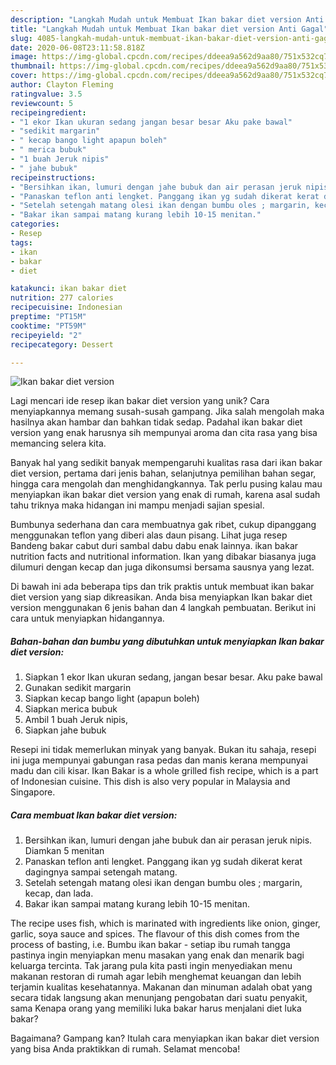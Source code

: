 ```yaml
---
description: "Langkah Mudah untuk Membuat Ikan bakar diet version Anti Gagal"
title: "Langkah Mudah untuk Membuat Ikan bakar diet version Anti Gagal"
slug: 4085-langkah-mudah-untuk-membuat-ikan-bakar-diet-version-anti-gagal
date: 2020-06-08T23:11:58.818Z
image: https://img-global.cpcdn.com/recipes/ddeea9a562d9aa80/751x532cq70/ikan-bakar-diet-version-foto-resep-utama.jpg
thumbnail: https://img-global.cpcdn.com/recipes/ddeea9a562d9aa80/751x532cq70/ikan-bakar-diet-version-foto-resep-utama.jpg
cover: https://img-global.cpcdn.com/recipes/ddeea9a562d9aa80/751x532cq70/ikan-bakar-diet-version-foto-resep-utama.jpg
author: Clayton Fleming
ratingvalue: 3.5
reviewcount: 5
recipeingredient:
- "1 ekor Ikan ukuran sedang jangan besar besar Aku pake bawal"
- "sedikit margarin"
- " kecap bango light apapun boleh"
- " merica bubuk"
- "1 buah Jeruk nipis"
- " jahe bubuk"
recipeinstructions:
- "Bersihkan ikan, lumuri dengan jahe bubuk dan air perasan jeruk nipis. Diamkan 5 menitan"
- "Panaskan teflon anti lengket. Panggang ikan yg sudah dikerat kerat dagingnya sampai setengah matang."
- "Setelah setengah matang olesi ikan dengan bumbu oles ; margarin, kecap, dan lada."
- "Bakar ikan sampai matang kurang lebih 10-15 menitan."
categories:
- Resep
tags:
- ikan
- bakar
- diet

katakunci: ikan bakar diet 
nutrition: 277 calories
recipecuisine: Indonesian
preptime: "PT15M"
cooktime: "PT59M"
recipeyield: "2"
recipecategory: Dessert

---
```



![Ikan bakar diet version](https://img-global.cpcdn.com/recipes/ddeea9a562d9aa80/751x532cq70/ikan-bakar-diet-version-foto-resep-utama.jpg)

Lagi mencari ide resep ikan bakar diet version yang unik? Cara menyiapkannya memang susah-susah gampang. Jika salah mengolah maka hasilnya akan hambar dan bahkan tidak sedap. Padahal ikan bakar diet version yang enak harusnya sih mempunyai aroma dan cita rasa yang bisa memancing selera kita.

Banyak hal yang sedikit banyak mempengaruhi kualitas rasa dari ikan bakar diet version, pertama dari jenis bahan, selanjutnya pemilihan bahan segar, hingga cara mengolah dan menghidangkannya. Tak perlu pusing kalau mau menyiapkan ikan bakar diet version yang enak di rumah, karena asal sudah tahu triknya maka hidangan ini mampu menjadi sajian spesial.

Bumbunya sederhana dan cara membuatnya gak ribet, cukup dipanggang menggunakan teflon yang diberi alas daun pisang. Lihat juga resep Bandeng bakar cabut duri sambal dabu dabu enak lainnya. ikan bakar nutrition facts and nutritional information. Ikan yang dibakar biasanya juga dilumuri dengan kecap dan juga dikonsumsi bersama sausnya yang lezat.


Di bawah ini ada beberapa tips dan trik praktis untuk membuat ikan bakar diet version yang siap dikreasikan. Anda bisa menyiapkan Ikan bakar diet version menggunakan 6 jenis bahan dan 4 langkah pembuatan. Berikut ini cara untuk menyiapkan hidangannya.

<!--inarticleads1-->

##### Bahan-bahan dan bumbu yang dibutuhkan untuk menyiapkan Ikan bakar diet version:

1. Siapkan 1 ekor Ikan ukuran sedang, jangan besar besar. Aku pake bawal
1. Gunakan sedikit margarin
1. Siapkan  kecap bango light (apapun boleh)
1. Siapkan  merica bubuk
1. Ambil 1 buah Jeruk nipis,
1. Siapkan  jahe bubuk


Resepi ini tidak memerlukan minyak yang banyak. Bukan itu sahaja, resepi ini juga mempunyai gabungan rasa pedas dan manis kerana mempunyai madu dan cili kisar. Ikan Bakar is a whole grilled fish recipe, which is a part of Indonesian cuisine. This dish is also very popular in Malaysia and Singapore. 

<!--inarticleads2-->

##### Cara membuat Ikan bakar diet version:

1. Bersihkan ikan, lumuri dengan jahe bubuk dan air perasan jeruk nipis. Diamkan 5 menitan
1. Panaskan teflon anti lengket. Panggang ikan yg sudah dikerat kerat dagingnya sampai setengah matang.
1. Setelah setengah matang olesi ikan dengan bumbu oles ; margarin, kecap, dan lada.
1. Bakar ikan sampai matang kurang lebih 10-15 menitan.


The recipe uses fish, which is marinated with ingredients like onion, ginger, garlic, soya sauce and spices. The flavour of this dish comes from the process of basting, i.e. Bumbu ikan bakar - setiap ibu rumah tangga pastinya ingin menyiapkan menu masakan yang enak dan menarik bagi keluarga tercinta. Tak jarang pula kita pasti ingin menyediakan menu makanan restoran di rumah agar lebih menghemat keuangan dan lebih terjamin kualitas kesehatannya. Makanan dan minuman adalah obat yang secara tidak langsung akan menunjang pengobatan dari suatu penyakit, sama Kenapa orang yang memiliki luka bakar harus menjalani diet luka bakar? 

Bagaimana? Gampang kan? Itulah cara menyiapkan ikan bakar diet version yang bisa Anda praktikkan di rumah. Selamat mencoba!

